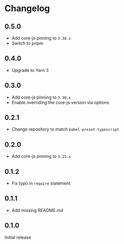 # Changelog

## 0.5.0

- Add core-js pinning to `3.38.x`
- Switch to pnpm

## 0.4.0

- Upgrade to Yarn 3

## 0.3.0

- Add core-js pinning to `3.30.x`
- Enable overriding the core-js version via options

## 0.2.1

- Change repository to match `babel-preset-typescript`

## 0.2.0

- Add core-js pinning to `3.25.x`

## 0.1.2

- Fix typo in `require` statement

## 0.1.1

- Add missing README.md

## 0.1.0

Initial release
